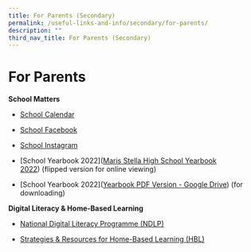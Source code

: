 ```yaml
---
title: For Parents (Secondary)
permalink: /useful-links-and-info/secondary/for-parents/
description: ""
third_nav_title: For Parents (Secondary)
---
```

# For Parents

**School Matters**

*   [School Calendar](https://calendar.google.com/calendar/embed?src=c_i7c7e2cj7583s1j1v8ompfgpqc%40group.calendar.google.com&ctz=Asia%2FSingapore)  
    
*   [School Facebook](https://www.facebook.com/marisstellahighschool)
*   [School Instagram](https://www.instagram.com/marisstellahighschool/)
*   [School Yearbook 2022]([Maris Stella High School Yearbook 2022](https://online.fliphtml5.com/obrr/bzwk/)) (flipped version for online viewing)
*   [School Yearbook 2022]([Yearbook PDF Version - Google Drive](https://drive.google.com/drive/folders/1VzplTkc2C99Mayk_-I91pcomXjtMC79u)) (for downloading)

  

**Digital Literacy & Home-Based Learning**

*   [National Digital Literacy Programme (NDLP)](http://go.gov.sg/mshsndlp)  
    
*   [Strategies & Resources for Home-Based Learning (HBL)](https://sites.google.com/mshs.edu.sg/lbs)